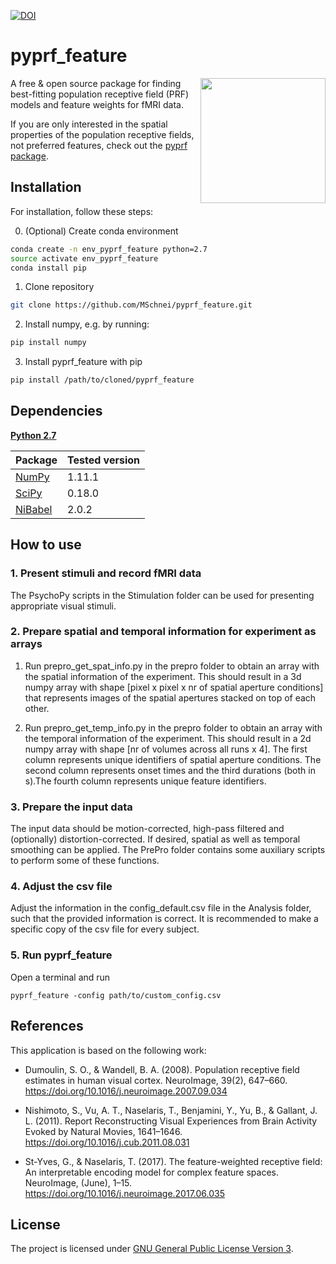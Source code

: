 [![DOI](https://zenodo.org/badge/78625137.svg)](https://zenodo.org/badge/latestdoi/78625137)

# pyprf_feature
<img src="logo/logo.png" width=200 align="right" />

A free & open source package for finding best-fitting population receptive field (PRF) models and feature weights for fMRI data.

If you are only interested in the spatial properties of the population receptive fields, not preferred features, check out the [pyprf package](https://github.com/ingo-m/pypRF).

## Installation

For installation, follow these steps:

0. (Optional) Create conda environment
```bash
conda create -n env_pyprf_feature python=2.7
source activate env_pyprf_feature
conda install pip
```

1. Clone repository
```bash
git clone https://github.com/MSchnei/pyprf_feature.git
```

2. Install numpy, e.g. by running:
```bash
pip install numpy
```

3. Install pyprf_feature with pip
```bash
pip install /path/to/cloned/pyprf_feature
```

## Dependencies
[**Python 2.7**](https://www.python.org/download/releases/2.7/)

| Package                              | Tested version |
|--------------------------------------|----------------|
| [NumPy](http://www.numpy.org/)       | 1.11.1         |
| [SciPy](http://www.scipy.org/)       | 0.18.0         |
| [NiBabel](http://nipy.org/nibabel/)  | 2.0.2          |

## How to use
### 1. Present stimuli and record fMRI data
The PsychoPy scripts in the Stimulation folder can be used for presenting appropriate visual stimuli.

### 2. Prepare spatial and temporal information for experiment as arrays
1. Run prepro_get_spat_info.py in the prepro folder to obtain an array with the spatial information of the experiment.
   This should result in a 3d numpy array with shape [pixel x pixel x nr of spatial aperture conditions] that represents
   images of the spatial apertures stacked on top of each other.

2. Run prepro_get_temp_info.py in the prepro folder to obtain an array with the temporal information of the experiment.
   This should result in a 2d numpy array with shape [nr of volumes across all runs x 4]. The first column represents
   unique identifiers of spatial aperture conditions. The second column represents onset times and the third durations
   (both in s).The fourth column represents unique feature identifiers.

### 3. Prepare the input data
The input data should be motion-corrected, high-pass filtered and (optionally) distortion-corrected.
If desired, spatial as well as temporal smoothing can be applied.
The PrePro folder contains some auxiliary scripts to perform some of these functions.

### 4. Adjust the csv file
Adjust the information in the config_default.csv file in the Analysis folder, such that the provided information is correct.
It is recommended to make a specific copy of the csv file for every subject.

### 5. Run pyprf_feature
Open a terminal and run
```
pyprf_feature -config path/to/custom_config.csv
```

## References
This application is based on the following work:

* Dumoulin, S. O., & Wandell, B. A. (2008). Population receptive field estimates in human visual cortex. NeuroImage, 39(2), 647–660. https://doi.org/10.1016/j.neuroimage.2007.09.034

* Nishimoto, S., Vu, A. T., Naselaris, T., Benjamini, Y., Yu, B., & Gallant, J. L. (2011). Report Reconstructing Visual Experiences from Brain Activity Evoked by Natural Movies, 1641–1646. https://doi.org/10.1016/j.cub.2011.08.031

* St-Yves, G., & Naselaris, T. (2017). The feature-weighted receptive field: An interpretable encoding model for complex feature spaces. NeuroImage, (June), 1–15. https://doi.org/10.1016/j.neuroimage.2017.06.035

## License
The project is licensed under [GNU General Public License Version 3](http://www.gnu.org/licenses/gpl.html).
